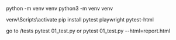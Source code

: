 python -m venv venv
python3 -m venv venv


venv\Scripts\activate
pip install pytest playwright pytest-html


go to /tests
pytest 01_test.py
or
pytest 01_test.py --html=report.html
